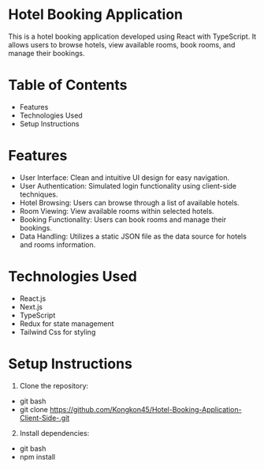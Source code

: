 # Hotel Booking Application
This is a hotel booking application developed using React with TypeScript. It allows users to browse hotels, view available rooms, book rooms, and manage their bookings.

# Table of Contents
* Features
* Technologies Used
* Setup Instructions

# Features
* User Interface: Clean and intuitive UI design for easy navigation.
* User Authentication: Simulated login functionality using client-side techniques.
* Hotel Browsing: Users can browse through a list of available hotels.
* Room Viewing: View available rooms within selected hotels.
* Booking Functionality: Users can book rooms and manage their bookings.
* Data Handling: Utilizes a static JSON file as the data source for hotels and rooms information.

# Technologies Used
* React.js
* Next.js
* TypeScript
* Redux for state management
* Tailwind Css for styling

# Setup Instructions
1) Clone the repository:

* git bash
* git clone https://github.com/Kongkon45/Hotel-Booking-Application-Client-Side-.git

2) Install dependencies:

* git bash
* npm install